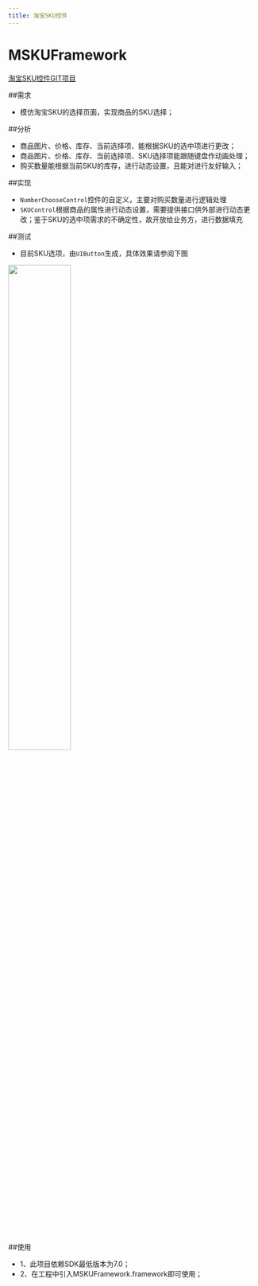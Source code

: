 ```yaml
---
title: 淘宝SKU控件
---
```

# MSKUFramework
[淘宝SKU控件GIT项目](https://github.com/was0107/MSKUFramework)

##需求
*  模仿淘宝SKU的选择页面，实现商品的SKU选择；

##分析
*	商品图片、价格、库存、当前选择项、能根据SKU的选中项进行更改；
*	商品图片、价格、库存、当前选择项、SKU选择项能跟随键盘作动画处理；
*	购买数量能根据当前SKU的库存，进行动态设置，且能对进行友好输入；

##实现
*	`NumberChooseControl`控件的自定义，主要对购买数量进行逻辑处理
*	`SKUControl`根据商品的属性进行动态设置，需要提供接口供外部进行动态更改；鉴于SKU的选中项需求的不确定性，故开放给业务方，进行数据填充

##测试
*	目前SKU选项，由`UIButton`生成，具体效果请参阅下图
<img src="https://raw.githubusercontent.com/was0107/MSKUFramework/master/images/sku.gif" width="50%" >

##使用
*	1、此项目依赖SDK最低版本为7.0；
*	2、在工程中引入MSKUFramework.framework即可使用；




